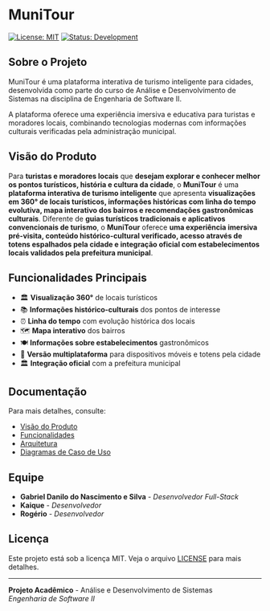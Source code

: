 # MuniTour

[![License: MIT](https://img.shields.io/badge/License-MIT-yellow.svg)](https://opensource.org/licenses/MIT)
[![Status: Development](https://img.shields.io/badge/Status-Development-orange.svg)]()

## Sobre o Projeto

MuniTour é uma plataforma interativa de turismo inteligente para cidades, desenvolvida como parte do curso de Análise e Desenvolvimento de Sistemas na disciplina de Engenharia de Software II.

A plataforma oferece uma experiência imersiva e educativa para turistas e moradores locais, combinando tecnologias modernas com informações culturais verificadas pela administração municipal.

## Visão do Produto

Para **turistas e moradores locais** que **desejam explorar e conhecer melhor os pontos turísticos, história e cultura da cidade**, o **MuniTour** é uma **plataforma interativa de turismo inteligente** que apresenta **visualizações em 360° de locais turísticos, informações históricas com linha do tempo evolutiva, mapa interativo dos bairros e recomendações gastronômicas culturais**. Diferente de **guias turísticos tradicionais e aplicativos convencionais de turismo**, o **MuniTour** oferece **uma experiência imersiva pré-visita, conteúdo histórico-cultural verificado, acesso através de totens espalhados pela cidade e integração oficial com estabelecimentos locais validados pela prefeitura municipal**.

## Funcionalidades Principais

-   🏛️ **Visualização 360°** de locais turísticos
-   📚 **Informações histórico-culturais** dos pontos de interesse
-   ⏰ **Linha do tempo** com evolução histórica dos locais
-   🗺️ **Mapa interativo** dos bairros
-   🍽️ **Informações sobre estabelecimentos** gastronômicos
-   📱 **Versão multiplataforma** para dispositivos móveis e totens pela cidade
-   🏛️ **Integração oficial** com a prefeitura municipal

## Documentação

Para mais detalhes, consulte:

-   [Visão do Produto](./docs/VISION.md)
-   [Funcionalidades](./docs/FEATURES.md)
-   [Arquitetura](./docs/ARCHITECTURE.md)
-   [Diagramas de Caso de Uso](./docs/diagrams/useCase.md)

## Equipe

-   **Gabriel Danilo do Nascimento e Silva** - _Desenvolvedor Full-Stack_
-   **Kaique** - _Desenvolvedor_
-   **Rogério** - _Desenvolvedor_

## Licença

Este projeto está sob a licença MIT. Veja o arquivo [LICENSE](LICENSE) para mais detalhes.

---

**Projeto Acadêmico** - Análise e Desenvolvimento de Sistemas  
_Engenharia de Software II_
